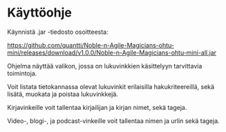 
# Käyttöohje

Käynnistä .jar -tiedosto osoitteesta:

https://github.com/quantti/Noble-n-Agile-Magicians-ohtu-mini/releases/download/v1.0.0/Noble-n-Agile-Magicians-ohtu-mini-all.jar

Ohjelma näyttää valikon, jossa on lukuvinkkien käsittelyyn tarvittavia toimintoja.

Voit listata tietokannassa olevat lukuvinkit erilaisilla hakukriteereillä, sekä lisätä, muokata ja poistaa lukuvinkkejä.

Kirjavinkeille voit tallentaa kirjailijan ja kirjan nimet, sekä tageja.

Video-, blogi-, ja podcast-vinkeille voit tallentaa nimen ja urlin sekä tageja.
